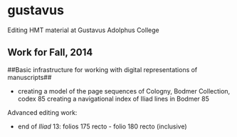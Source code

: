 gustavus
========

Editing HMT material at Gustavus Adolphus College

## Work for Fall, 2014 ##

##Basic infrastructure for working with digital representations of manuscripts##



- creating a model of the page sequences of Cologny, Bodmer Collection, codex 85
creating a navigational index of Iliad lines in Bodmer 85


Advanced editing work:

- end of *Iliad* 13:  folios 175 recto - folio 180 recto (inclusive)


